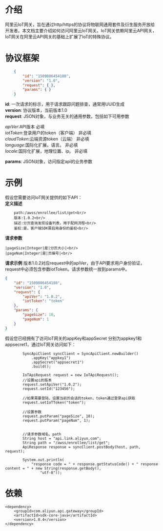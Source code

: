 
# 介绍
阿里云IoT网关，旨在通过http/https的协议将物联网通用套件及衍生服务开放给开发者。本文档主要介绍如何访问阿里云IoT网关。IoT网关依赖阿里云API网关，IoT网关在阿里云API网关的基础上扩展了IoT的特殊协议。

# 协议框架

```json
    {
        "id": "1509086454180",
        "version": "1.0",
        "request": { },
        "params": { }
    }
```

**id**: 一次请求的标示，用于请求跟踪问题排查，通常用UUID生成<br/>
**version**: 协议版本，当前版本1.0<br/>
**request**: JSON对象，与业务无关的通用参数，包括如下可用参数<br/>

*apiVer*:API版本 必填<br/>
*iotToken*:登录用户的token（客户端） 非必填<br/>
*cloudToken*:云端资源token（云端）  非必填<br/>
*language*:国际化扩展，语言。 	 非必填<br/>
*locale*:国际化扩展，地理位置、ip。 非必填<br/>

**params**: JSON对象，访问指定api的业务参数<br/>
# 示例
假设您需要访问IoT网关提供的如下API：<br/>
**定义描述**<br/>
```
    path:/awss/enrollee/list/get<br/>
    版本:1.0.2<br/>
    描述:分页查询发现设备列表，用于配网流程<br/>
    鉴权:是，客户端SDK需启用身份的鉴权<br/>
```
    
**请求参数**<br/>
```
|pageSize|Integer|是|分页大小|<br/>
|pageNum|Integer|是|页编号|<br/>
```


**请求示例**
版本1.0.2对应request中的apiVer，由于API要求用户身份验证，request中必须包含参数iotToken。请求参数统一放到params中。

```json
{
    "id": "1509086454180",
    "version": "1.0",
    "request": {
        "apiVer": "1.0.2",
        "iotToken": "token"
    },
    "params": {
        "pageSize": 10,
        "pageNum": 1
    }
}
```

假设您已经拥有了访问IoT网关的appKey和appSecret 分别为appkey1和appsecret1，通过IoT网关访问如下：
```
		SyncApiClient syncClient = SyncApiClient.newBuilder()
            .appKey("appkey1")
            .appSecret("appsecret1")
            .build();

        IoTApiRequest request = new IoTApiRequest();
        //设置api的版本
        request.setApiVer("1.0.2");
        request.setId("123456");

        //如果需要登陆，设置当前的会话的token，token通过登录api获取
        request.setIoTToken("token");

        //设置参数
        request.putParam("pageSize", 10);
        request.putParam("pageNum", 1);
        

        //请求参数域名、path
        String host = "api.link.aliyun.com";
        String path = "/awss/enrollee/list/get";
        ApiResponse response = syncClient.postBody(host, path, request);

        System.out.println(
            "response code = " + response.getStatusCode() + " response content = " + new String(response.getBody(),
                "utf-8"));
```

# 依赖
```
<dependency>
    <groupId>com.aliyun.api.gateway</groupId>
    <artifactId>sdk-core-java</artifactId>
    <version>1.0.4</version>
</dependency>
```